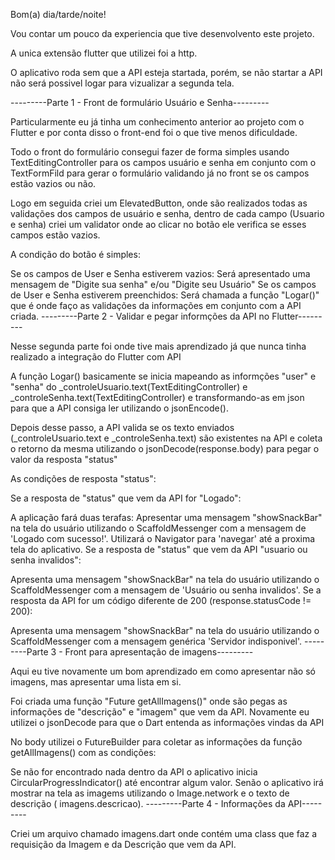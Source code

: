 Bom(a) dia/tarde/noite!

Vou contar um pouco da experiencia que tive desenvolvento este projeto.

A unica extensão flutter que utilizei foi a http.

O aplicativo roda sem que a API esteja startada, porém, se não startar a API não será possivel logar para vizualizar a segunda tela.

---------Parte 1 - Front de formulário Usuário e Senha---------

Particularmente eu já tinha um conhecimento anterior ao projeto com o Flutter e por conta disso o front-end foi o que tive menos dificuldade.

Todo o front do formulário consegui fazer de forma simples usando TextEditingController para os campos usuário e senha em conjunto com o TextFormFild para gerar o formulário validando já no front se os campos estão vazios ou não.

Logo em seguida criei um ElevatedButton, onde são realizados todas as validações dos campos de usuário e senha, dentro de cada campo (Usuario e senha) criei um validator onde ao clicar no botão ele verifica se esses campos estão vazios.

A condição do botão é simples:

Se os campos de User e Senha estiverem vazios:
Será apresentado uma mensagem de "Digite sua senha" e/ou "Digite seu Usuário"
Se os campos de User e Senha estiverem preenchidos:
Será chamada a função "Logar()" que é onde faço as validações da informações em conjunto com a API criada.
---------Parte 2 - Validar e pegar informções da API no Flutter---------

Nesse segunda parte foi onde tive mais aprendizado já que nunca tinha realizado a integração do Flutter com API

A função Logar() basicamente se inicia mapeando as informções "user" e "senha" do _controleUsuario.text(TextEditingController) e _controleSenha.text(TextEditingController) e transformando-as em json para que a API consiga ler utilizando o jsonEncode().

Depois desse passo, a API valida se os texto enviados (_controleUsuario.text e _controleSenha.text) são existentes na API e coleta o retorno da mesma utilizando o jsonDecode(response.body) para pegar o valor da resposta "status"

As condições de resposta "status":

Se a resposta de "status" que vem da API for "Logado":

A aplicação fará duas terafas:
Apresentar uma mensagem "showSnackBar" na tela do usuário utilizando o ScaffoldMessenger com a mensagem de 'Logado com sucesso!'.
Utilizará o Navigator para 'navegar' até a proxima tela do aplicativo.
Se a resposta de "status" que vem da API "usuario ou senha invalidos":

Apresenta uma mensagem "showSnackBar" na tela do usuário utilizando o ScaffoldMessenger com a mensagem de 'Usuário ou senha invalidos'.
Se a resposta da API for um código diferente de 200 (response.statusCode != 200):

Apresenta uma mensagem "showSnackBar" na tela do usuário utilizando o ScaffoldMessenger com a mensagem genérica 'Servidor indisponivel'.
---------Parte 3 - Front para apresentação de imagens---------

Aqui eu tive novamente um bom aprendizado em como apresentar não só imagens, mas apresentar uma lista em si.

Foi criada uma função "Future<List> getAllImagens()" onde são pegas as informações de "descrição" e "imagem" que vem da API. Novamente eu utilizei o jsonDecode para que o Dart entenda as informações vindas da API

No body utilizei o FutureBuilder<List> para coletar as informações da função getAllImagens() com as condições:

Se não for encontrado nada dentro da API o aplicativo inicia CircularProgressIndicator() até encontrar algum valor.
Senão o aplicativo irá mostrar na tela as imagems utilizando o Image.network e o texto de descrição ( imagens.descricao).
---------Parte 4 - Informações da API---------

Criei um arquivo chamado imagens.dart onde contém uma class que faz a requisição da Imagem e da Descrição que vem da API.
